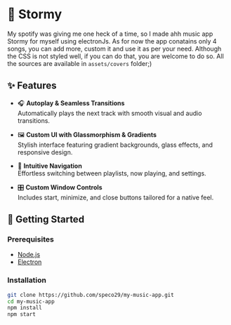 # 🎵 Stormy
 
My spotify was giving me one heck of a time, so I made ahh music app Stormy for myself using electronJs. As for now the app conatains only 4 songs, you can add more, custom it and use it as per your need. Although the CSS is not styled well, if you can do that, you are welcome to do so. All the sources are available in ```assets/covers``` folder;)  
        
      
## ✨ Features 
 
- 🎧 **Autoplay & Seamless Transitions**  
  Automatically plays the next track with smooth visual and audio transitions.

- 🖼️ **Custom UI with Glassmorphism & Gradients**  
  Stylish interface featuring gradient backgrounds, glass effects, and responsive design.

- 🧭 **Intuitive Navigation**  
  Effortless switching between playlists, now playing, and settings.

- 🎛️ **Custom Window Controls**  
  Includes start, minimize, and close buttons tailored for a native feel.


## 🚀 Getting Started

### Prerequisites

- [Node.js](https://nodejs.org/)
- [Electron](https://www.electronjs.org/)

### Installation

```bash
git clone https://github.com/speco29/my-music-app.git
cd my-music-app
npm install
npm start
